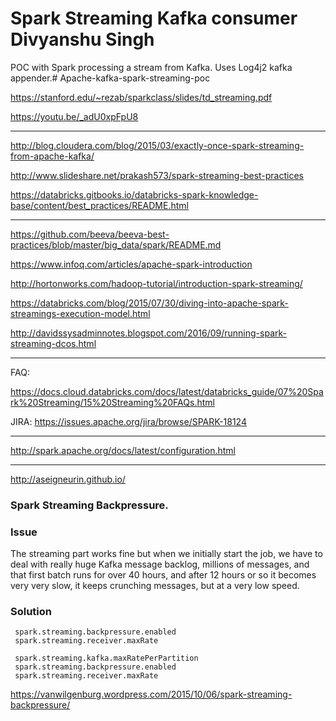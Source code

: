 # Spark Streaming Kafka consumer Divyanshu Singh

POC with Spark processing a stream from Kafka. Uses Log4j2 kafka appender.# Apache-kafka-spark-streaming-poc


https://stanford.edu/~rezab/sparkclass/slides/td_streaming.pdf

https://youtu.be/_adU0xpFpU8

---------------------------------------------------------------------------

http://blog.cloudera.com/blog/2015/03/exactly-once-spark-streaming-from-apache-kafka/

http://www.slideshare.net/prakash573/spark-streaming-best-practices

https://databricks.gitbooks.io/databricks-spark-knowledge-base/content/best_practices/README.html

-----------------------------------------------------------------------------------------------------

https://github.com/beeva/beeva-best-practices/blob/master/big_data/spark/README.md

https://www.infoq.com/articles/apache-spark-introduction

http://hortonworks.com/hadoop-tutorial/introduction-spark-streaming/

https://databricks.com/blog/2015/07/30/diving-into-apache-spark-streamings-execution-model.html

http://davidssysadminnotes.blogspot.com/2016/09/running-spark-streaming-dcos.html

------------------------------------------------------------------------------------------------------
FAQ:

https://docs.cloud.databricks.com/docs/latest/databricks_guide/07%20Spark%20Streaming/15%20Streaming%20FAQs.html

JIRA:
https://issues.apache.org/jira/browse/SPARK-18124

------------------------------------------------------------------------------------------------------

http://spark.apache.org/docs/latest/configuration.html


------------------------------------------------------------------------------------------------------

http://aseigneurin.github.io/


### Spark Streaming Backpressure. 

### Issue 

The streaming part works fine but when we initially start the job, we have to deal with really huge Kafka message backlog, millions of messages, and that first batch runs for over 40 hours,  and after 12 hours or so it becomes very very slow, it keeps crunching messages, but at a very low speed. 

### Solution 

     spark.streaming.backpressure.enabled
     spark.streaming.receiver.maxRate
     
     spark.streaming.kafka.maxRatePerPartition
     spark.streaming.backpressure.enabled
     spark.streaming.receiver.maxRate



https://vanwilgenburg.wordpress.com/2015/10/06/spark-streaming-backpressure/
